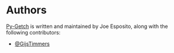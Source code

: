 Authors
=======

[Py-Getch][home] is written and maintained by Joe Esposito,
along with the following contributors:

- [@GijsTimmers](https://github.com/GijsTimmers)


[home]: README.md
